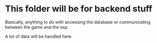 # This folder will be for backend stuff

Basically, anything to do with accessing the database or communicating between the game and the esp

A lot of data will be handled here